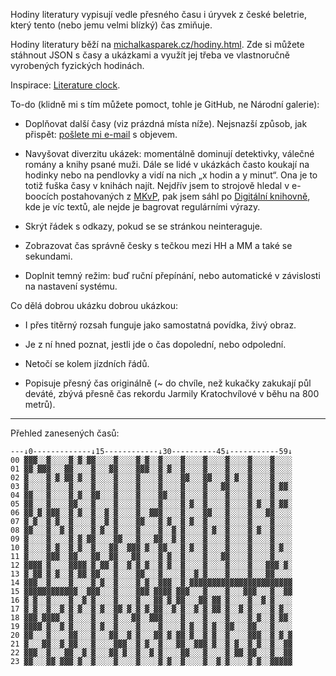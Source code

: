 Hodiny literatury vypisují vedle přesného času i úryvek z české beletrie, který tento (nebo jemu velmi blízký) čas zmiňuje.

Hodiny literatury běží na [michalkasparek.cz/hodiny.html](https://michalkasparek.cz/hodiny.html). Zde si můžete stáhnout JSON s časy a ukázkami a využít jej třeba ve vlastnoručně vyrobených fyzických hodinách.

Inspirace: [Literature clock](https://literature-clock.jenevoldsen.com/).

To-do (klidně mi s tím můžete pomoct, tohle je GitHub, ne Národní galerie):

- Doplňovat další časy (viz prázdná místa níže). Nejsnazší způsob, jak přispět: [pošlete mi e-mail](mailto:michal.kasparek@gmail.com) s objevem.

- Navyšovat diverzitu ukázek: momentálně dominují detektivky, válečné romány a knihy psané muži. Dále se lidé v ukázkách často koukají na hodinky nebo na pendlovky a vidí na nich „x hodin a y minut“. Ona je to totiž fuška časy v knihách najít. Nejdřív jsem to strojově hledal v e-boocích postahovaných z [MKvP](https://www.mlp.cz/cz/katalog-on-line/eknihy/), pak jsem sáhl po [Digitální knihovně](https://www.digitalniknihovna.cz/), kde je víc textů, ale nejde je bagrovat regulárními výrazy. 

- Skrýt řádek s odkazy, pokud se se stránkou neinteraguje.

- Zobrazovat čas správně česky s tečkou mezi HH a MM a také se sekundami.

- Doplnit temný režim: buď ruční přepínání, nebo automatické v závislosti na nastavení systému.

Co dělá dobrou ukázku dobrou ukázkou:

- I přes titěrný rozsah funguje jako samostatná povídka, živý obraz.

- Je z ní hned poznat, jestli jde o čas dopolední, nebo odpolední.

- Netočí se kolem jízdních řádů.

- Popisuje přesný čas originálně (~ do chvíle, než kukačky zakukají půl deváté, zbývá přesně čas rekordu Jarmily Kratochvílové v běhu na 800 metrů).

*** 

 Přehled zanesených časů:

~~~
---↓0-------------↓15------------↓30----------45↓-----------59↓  
00 ▓▓▓░░▓░░░░▓░▓░▓▓░░░░▓░░░░▓░▓░░▓░░░░▓░░░░▓░░░░▓░░░░▓░░░░▓░░░░  
01 ▓▓░▓▓▓░░░▓▓░░░░▓░░░▓▓░░░░▓▓▓░░▓░▓░░▓░░░░▓░░░░▓░░░░▓░░░░▓░░░░  
02 ▓░░░░▓░▓░▓▓░▓░░▓░░░░▓░░░░▓░░░░▓░░░░▓▓░░░▓▓░░░▓░▓░░▓░░░░▓░░░░  
03 ▓░░░░▓░░░░▓░░░░▓░░░░▓░░░░▓░░░░▓░░░░▓░░░░▓░░░▓▓░░░░▓░░░░▓░▓▓░  
04 ▓▓░░░▓░░░░▓░▓░░▓▓░░░▓░░░░▓░░░░▓▓░░░▓░░░░▓░░░░▓░░░░▓░░░░▓░░░░  
05 ▓▓░░░▓░░░░▓▓░░░▓░░░░▓░░░░▓░░░░▓░░░░▓░▓░░▓░░░░▓░░░░▓░▓░░▓░▓▓░  
06 ▓▓░▓░▓▓▓░░▓░▓░░▓░░▓░▓░░░░▓░░▓▓▓░░░░▓░░░░▓▓░░░▓░░░░▓░░░▓▓░░░░  
07 ▓░▓░░▓░▓░░▓░░░░▓░░▓░▓░░░░▓▓░░░▓░▓░░▓░▓░░▓░░░░▓░░░░▓░░░░▓░░░░  
08 ▓▓░░░▓░░▓░▓░░░░▓░▓░░▓░░░░▓░░░░▓░░▓░▓░░░░▓░▓░░▓░░░░▓░▓░░▓░░░░  
09 ▓░░░░▓░░░░▓░▓░▓▓░░░░▓▓░░░▓░░░▓▓░░▓░▓░░░░▓░░░░▓░░░░▓░░░░▓░░░░  
10 ▓░░░░▓░▓░░▓░▓░░▓░░░▓▓░░▓▓▓░▓░░▓▓░░░▓░▓░░▓░░░░▓░░░░▓░░░░▓░▓░░  
11 ▓░░░░▓▓▓░░▓▓░░░▓▓░░▓▓░░░▓▓░░░░▓░▓░░▓░░░░▓░░░▓▓░░░░▓░░░░▓░░░░  
12 ▓▓▓▓░▓░░░░▓▓▓▓░▓░▓▓░▓░░▓░▓░▓░░▓░▓░░▓░░░░▓░░░░▓░░░░▓░░░▓▓▓░▓░  
13 ▓░▓▓░▓░▓░░▓░▓▓░▓▓░░░▓░░░░▓▓░░░▓░░░░▓░░▓░▓░░░░▓░░░░▓░░░▓▓░░░░  
14 ▓▓▓░░▓░░░░▓░░░░▓░▓░░▓░░░░▓░▓░░▓▓▓░░▓░▓▓▓▓▓▓▓▓▓▓▓▓▓▓▓▓▓▓▓▓▓▓▓  
15 ▓▓▓▓▓▓▓▓▓▓▓▓░░▓▓▓░░░▓░░░░▓▓▓░▓▓▓▓░▓▓▓░░░▓░░░░▓░░░▓▓▓░░░▓░░▓▓  
16 ▓░▓░░▓░░░░▓░░▓░▓░░░░▓░░░░▓░░░▓▓░▓░▓▓░░░▓▓░▓▓░▓░░░░▓░░▓░▓░░░░  
17 ▓░▓░░▓░░▓░▓░▓░░▓░▓░░▓▓░▓░▓░▓░▓▓░░▓░▓░░▓░▓░▓▓░▓░░▓░▓░░░░▓░▓░░  
18 ▓▓▓░▓▓▓▓░░▓░░░░▓░░░░▓░░░▓▓░░▓▓▓░░░░▓░░░░▓░░░░▓░░░░▓░▓░░▓░▓▓░  
19 ▓▓▓▓░▓░░▓░▓░░░░▓░▓░░▓░░░░▓░░░░▓░░░░▓░▓░░▓░▓░░▓▓░░░▓▓░░░▓░░░░  
20 ▓▓░░░▓░░░░▓▓░░░▓░░░▓▓░░▓░▓░░░▓▓░▓░▓▓░▓░░▓░▓░░▓░░░░▓▓▓░░▓░▓░▓  
21 ▓░░░▓▓░░▓░▓▓░░░▓░░░░▓▓▓░░▓░▓░░▓░░░▓▓░░▓▓▓░▓░░▓░▓░░▓░▓░░▓░░▓▓  
22 ▓▓▓░░▓░░░▓▓░░▓░▓░░░▓▓░▓░░▓░░▓░▓░░░░▓▓░░░▓░░░░▓░▓▓░▓▓░░░▓░░▓▓  
23 ▓▓░░░▓▓░▓▓▓░▓░░▓░░░░▓░░░░▓░░░░▓░▓░░▓░░░░▓░░▓░▓░░░░▓░▓░░▓▓▓▓▓  
~~~